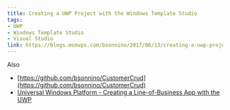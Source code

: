 ```yaml
---
title: Creating a UWP Project with the Windows Template Studio
tags:
- UWP
- Windows Template Studio
- Visual Studio
link: https://blogs.msmvps.com/bsonnino/2017/06/13/creating-a-uwp-project-with-the-windows-template-studio/
---
```

Also 
- [https://github.com/bsonnino/CustomerCrud](https://github.com/bsonnino/CustomerCrud)
- [Universal Windows Platform - Creating a Line-of-Business App with the UWP](https://msdn.microsoft.com/en-us/magazine/mt814994.aspx)
